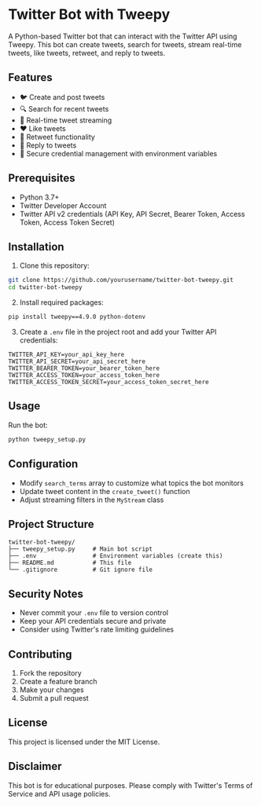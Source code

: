 # Twitter Bot with Tweepy

A Python-based Twitter bot that can interact with the Twitter API using Tweepy. This bot can create tweets, search for tweets, stream real-time tweets, like tweets, retweet, and reply to tweets.

## Features

- 🐦 Create and post tweets
- 🔍 Search for recent tweets
- 📡 Real-time tweet streaming
- ❤️ Like tweets
- 🔄 Retweet functionality
- 💬 Reply to tweets
- 🔐 Secure credential management with environment variables

## Prerequisites

- Python 3.7+
- Twitter Developer Account
- Twitter API v2 credentials (API Key, API Secret, Bearer Token, Access Token, Access Token Secret)

## Installation

1. Clone this repository:
```bash
git clone https://github.com/yourusername/twitter-bot-tweepy.git
cd twitter-bot-tweepy
```

2. Install required packages:
```bash
pip install tweepy==4.9.0 python-dotenv
```

3. Create a `.env` file in the project root and add your Twitter API credentials:
```
TWITTER_API_KEY=your_api_key_here
TWITTER_API_SECRET=your_api_secret_here
TWITTER_BEARER_TOKEN=your_bearer_token_here
TWITTER_ACCESS_TOKEN=your_access_token_here
TWITTER_ACCESS_TOKEN_SECRET=your_access_token_secret_here
```

## Usage

Run the bot:
```bash
python tweepy_setup.py
```

## Configuration

- Modify `search_terms` array to customize what topics the bot monitors
- Update tweet content in the `create_tweet()` function
- Adjust streaming filters in the `MyStream` class

## Project Structure

```
twitter-bot-tweepy/
├── tweepy_setup.py     # Main bot script
├── .env                # Environment variables (create this)
├── README.md           # This file
└── .gitignore          # Git ignore file
```

## Security Notes

- Never commit your `.env` file to version control
- Keep your API credentials secure and private
- Consider using Twitter's rate limiting guidelines

## Contributing

1. Fork the repository
2. Create a feature branch
3. Make your changes
4. Submit a pull request

## License

This project is licensed under the MIT License.

## Disclaimer

This bot is for educational purposes. Please comply with Twitter's Terms of Service and API usage policies.
